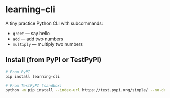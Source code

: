 # learning-cli

A tiny practice Python CLI with subcommands:

- `greet` — say hello
- `add` — add two numbers
- `multiply` — multiply two numbers

## Install (from PyPI or TestPyPI)
```bash
# From PyPI
pip install learning-cli

# From TestPyPI (sandbox)
python -m pip install --index-url https://test.pypi.org/simple/ --no-deps learning-cli
